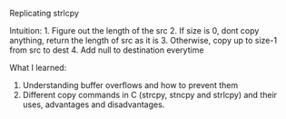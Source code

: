 Replicating strlcpy

Intuition:  1. Figure out the length of the src
            2. If size is 0, dont copy anything, return the length of src as it is
            3. Otherwise, copy up to size-1 from src to dest
            4. Add null to destination everytime


What I learned:
1. Understanding buffer overflows and how to prevent them
2. Different copy commands in C (strcpy, stncpy and strlcpy) and their uses, advantages and disadvantages.